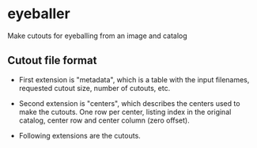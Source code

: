 eyeballer
==========

Make cutouts for eyeballing from an image and catalog

Cutout file format
------------------

-  First extension is "metadata", which is a table with the input filenames,
   requested cutout size, number of cutouts, etc.

- Second extension is "centers", which describes the centers used to make the
  cutouts.   One row per center, listing index in the original catalog, center
  row and center column (zero offset).

- Following extensions are the cutouts.

